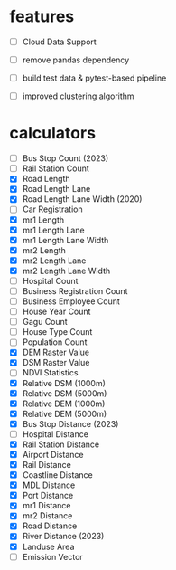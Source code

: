 # features

- [ ] Cloud Data Support
- [ ] remove pandas dependency
- [ ] build test data & pytest-based pipeline 
- [ ] improved clustering algorithm


# calculators

- [ ] Bus Stop Count (2023)
- [ ] Rail Station Count
- [x] Road Length
- [x] Road Length Lane
- [x] Road Length Lane Width (2020)
- [ ] Car Registration
- [x] mr1 Length
- [x] mr1 Length Lane
- [x] mr1 Length Lane Width
- [x] mr2 Length
- [x] mr2 Length Lane
- [x] mr2 Length Lane Width
- [ ] Hospital Count
- [ ] Business Registration Count
- [ ] Business Employee Count
- [ ] House Year Count
- [ ] Gagu Count
- [ ] House Type Count
- [ ] Population Count
- [x] DEM Raster Value
- [x] DSM Raster Value
- [ ] NDVI Statistics
- [x] Relative DSM (1000m)
- [x] Relative DSM (5000m)
- [x] Relative DEM (1000m)
- [x] Relative DEM (5000m)
- [x] Bus Stop Distance (2023)
- [ ] Hospital Distance
- [x] Rail Station Distance
- [x] Airport Distance
- [x] Rail Distance
- [x] Coastline Distance
- [x] MDL Distance
- [x] Port Distance
- [x] mr1 Distance
- [x] mr2 Distance
- [x] Road Distance
- [x] River Distance (2023)
- [x] Landuse Area
- [ ] Emission Vector
